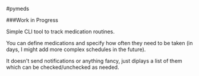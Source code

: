 #pymeds

###Work in Progress

Simple CLI tool to track medication routines.

You can define medications and specify how often they need to be taken (in days, I might add more complex schedules in the future).

It doesn't send notifications or anything fancy, just diplays a list of them which can be checked/unchecked as needed.

